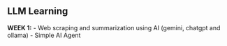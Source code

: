 ## LLM Learning
**WEEK 1:**
    - Web scraping and summarization using AI (gemini, chatgpt and ollama)
    - Simple AI Agent